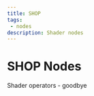 ```yaml
---
title: SHOP
tags: 
 - nodes
description: Shader nodes
---
```


# SHOP Nodes

Shader operators - goodbye